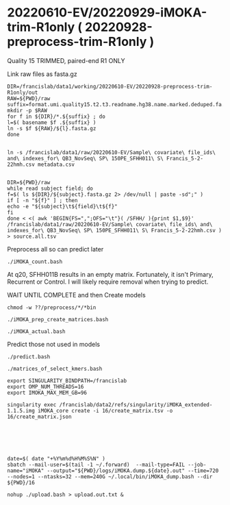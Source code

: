 
#	20220610-EV/20220929-iMOKA-trim-R1only ( 20220928-preprocess-trim-R1only )

Quality 15 TRIMMED, paired-end R1 ONLY


Link raw files as fasta.gz
```
DIR=/francislab/data1/working/20220610-EV/20220928-preprocess-trim-R1only/out
RAW=${PWD}/raw
suffix=format.umi.quality15.t2.t3.readname.hg38.name.marked.deduped.fa.gz
mkdir -p $RAW
for f in ${DIR}/*.${suffix} ; do
l=$( basename $f .${suffix} )
ln -s $f ${RAW}/${l}.fasta.gz
done


ln -s /francislab/data1/raw/20220610-EV/Sample\ covariate\ file_ids\ and\ indexes_for\ QB3_NovSeq\ SP\ 150PE_SFHH011\ S\ Francis_5-2-22hmh.csv metadata.csv


DIR=${PWD}/raw
while read subject field; do
f=$( ls ${DIR}/${subject}.fasta.gz 2> /dev/null | paste -sd";" )
if [ -n "${f}" ] ; then
echo -e "${subject}\t${field}\t${f}"
fi
done < <( awk 'BEGIN{FS=",";OFS="\t"}( /SFHH/ ){print $1,$9}' /francislab/data1/raw/20220610-EV/Sample\ covariate\ file_ids\ and\ indexes_for\ QB3_NovSeq\ SP\ 150PE_SFHH011\ S\ Francis_5-2-22hmh.csv ) > source.all.tsv

```






Preprocess all so can predict later
```
./iMOKA_count.bash
```



At q20, SFHH011B results in an empty matrix.
Fortunately, it isn't Primary, Recurrent or Control.
I will likely require removal when trying to predict.
 





WAIT UNTIL COMPLETE and then Create models

```
chmod -w ??/preprocess/*/*bin

./iMOKA_prep_create_matrices.bash
```







```
./iMOKA_actual.bash

```



























Predict those not used in models


```
./predict.bash
```


```
./matrices_of_select_kmers.bash
```



```
export SINGULARITY_BINDPATH=/francislab
export OMP_NUM_THREADS=16
export IMOKA_MAX_MEM_GB=96

singularity exec /francislab/data2/refs/singularity/iMOKA_extended-1.1.5.img iMOKA_core create -i 16/create_matrix.tsv -o 16/create_matrix.json






date=$( date "+%Y%m%d%H%M%S%N" )
sbatch --mail-user=$(tail -1 ~/.forward)  --mail-type=FAIL --job-name="iMOKA" --output="${PWD}/logs/iMOKA.dump.${date}.out" --time=720 --nodes=1 --ntasks=32 --mem=240G ~/.local/bin/iMOKA_dump.bash --dir ${PWD}/16

```
 



```
nohup ./upload.bash > upload.out.txt &
```
